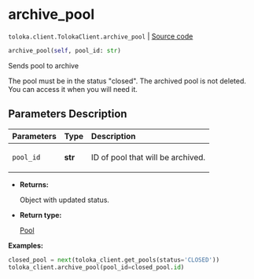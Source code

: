 # archive_pool
`toloka.client.TolokaClient.archive_pool` | [Source code](https://github.com/Toloka/toloka-kit/blob/v1.0.2/src/client/__init__.py#L1222)

```python
archive_pool(self, pool_id: str)
```

Sends pool to archive


The pool must be in the status "closed".
The archived pool is not deleted. You can access it when you will need it.

## Parameters Description

| Parameters | Type | Description |
| :----------| :----| :-----------|
`pool_id`|**str**|<p>ID of pool that will be archived.</p>

* **Returns:**

  Object with updated status.

* **Return type:**

  [Pool](toloka.client.pool.Pool.md)

**Examples:**


```python
closed_pool = next(toloka_client.get_pools(status='CLOSED'))
toloka_client.archive_pool(pool_id=closed_pool.id)
```
